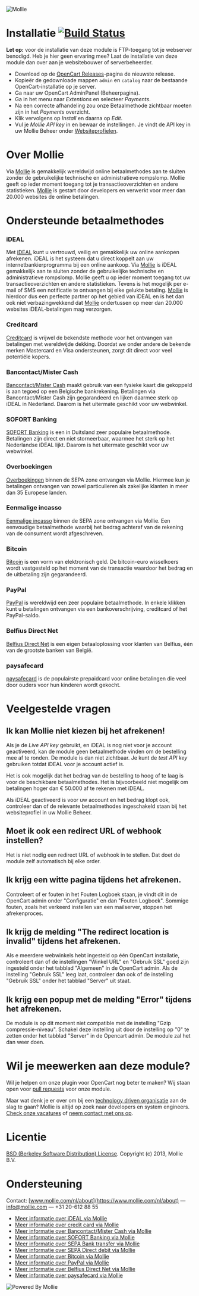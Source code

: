 ![Mollie](https://www.mollie.com/files/Mollie-Logo-Style-Small.png)

# Installatie [![Build Status](https://travis-ci.org/mollie/OpenCart.png)](https://travis-ci.org/mollie/OpenCart) #
**Let op:** voor de installatie van deze module is FTP-toegang tot je webserver benodigd. Heb je hier geen ervaring mee? Laat de installatie van deze module dan over aan je websitebouwer of serverbeheerder.

+ Download op de [OpenCart Releases](https://github.com/mollie/OpenCart/releases)-pagina de nieuwste release.
+ Kopieër de gedownloade mappen `admin` en `catalog` naar de bestaande OpenCart-installatie op je server.
+ Ga naar uw OpenCart AdminPanel (Beheerpagina).
+ Ga in het menu naar _Extentions_ en selecteer _Payments_.
+ Na een correcte afhandeling zou onze Betaalmethode zichtbaar moeten zijn in het _Payments_ overzicht.
+ Klik vervolgens op _Install_ en daarna op _Edit_.
+ Vul je _Mollie API key_ in en bewaar de instellingen. Je vindt de API key in uw Mollie Beheer onder [Websiteprofielen](https://www.mollie.com/beheer/account/profielen/).

# Over Mollie #
Via [Mollie](https://www.mollie.com/) is gemakkelijk wereldwijd online betaalmethodes aan te sluiten zonder de gebruikelijke technische en administratieve rompslomp. Mollie geeft op ieder moment toegang tot je transactieoverzichten en andere statistieken. [Mollie](https://www.mollie.com/) is gestart door developers en verwerkt voor meer dan 20.000 websites de online betalingen.

# Ondersteunde betaalmethodes #
### iDEAL ###
Met [iDEAL](https://www.mollie.com/ideal/) kunt u vertrouwd, veilig en gemakkelijk uw online aankopen afrekenen. iDEAL is het systeem dat u direct koppelt aan uw internetbankierprogramma bij een online aankoop.
Via [Mollie](https://www.mollie.com/) is iDEAL gemakkelijk aan te sluiten zonder de gebruikelijke technische en administratieve rompslomp. Mollie geeft u op ieder moment toegang tot uw transactieoverzichten en andere statistieken. Tevens is het mogelijk per e-mail of SMS een notificatie te ontvangen bij elke gelukte betaling. [Mollie](https://www.mollie.nl/) is hierdoor dus een perfecte partner op het gebied van iDEAL en is het dan ook niet verbazingwekkend dat [Mollie](https://www.mollie.nl/) ondertussen op meer dan 20.000 websites iDEAL-betalingen mag verzorgen.

### Creditcard ###
[Creditcard](https://www.mollie.com/creditcard/) is vrijwel de bekendste methode voor het ontvangen van betalingen met wereldwijde dekking. Doordat we onder andere de bekende merken Mastercard en Visa ondersteunen, zorgt dit direct voor veel potentiële kopers.

### Bancontact/Mister Cash ###
[Bancontact/Mister Cash](https://www.mollie.com/mistercash/) maakt gebruik van een fysieke kaart die gekoppeld is aan tegoed op een Belgische bankrekening. Betalingen via Bancontact/Mister Cash zijn gegarandeerd en lijken daarmee sterk op iDEAL in Nederland. Daarom is het uitermate geschikt voor uw webwinkel.

### SOFORT Banking ###
[SOFORT Banking](https://www.mollie.com/sofort/) is een in Duitsland zeer populaire betaalmethode. Betalingen zijn direct en niet storneerbaar, waarmee het sterk op het Nederlandse iDEAL lijkt. Daarom is het uitermate geschikt voor uw webwinkel.

### Overboekingen ###
[Overboekingen](https://www.mollie.com/banktransfer/) binnen de SEPA zone ontvangen via Mollie. Hiermee kun je betalingen ontvangen van zowel particulieren als zakelijke klanten in meer dan 35 Europese landen.

### Eenmalige incasso ###
[Eenmalige incasso](https://www.mollie.com/directdebit/) binnen de SEPA zone ontvangen via Mollie. Een eenvoudige betaalmethode waarbij het bedrag achteraf van de rekening van de consument wordt afgeschreven.

### Bitcoin ###
[Bitcoin](https://www.mollie.com/bitcoin/) is een vorm van elektronisch geld. De bitcoin-euro wisselkoers wordt vastgesteld op het moment van de transactie waardoor het bedrag en de uitbetaling zijn gegarandeerd.

### PayPal ###
[PayPal](https://www.mollie.com/paypal/) is wereldwijd een zeer populaire betaalmethode. In enkele klikken kunt u betalingen ontvangen via een bankoverschrijving, creditcard of het PayPal-saldo.

### Belfius Direct Net ###
[Belfius Direct Net](https://www.mollie.com/belfiusdirectnet/) is een eigen betaaloplossing voor klanten van Belfius, één van de grootste banken van België.

### paysafecard ###
[paysafecard](https://www.mollie.com/paysafecard/) is de populairste prepaidcard voor online betalingen die veel door ouders voor hun kinderen wordt gekocht.

# Veelgestelde vragen #

## Ik kan Mollie niet kiezen bij het afrekenen! ##

Als je de _Live API key_ gebruikt, en iDEAL is nog niet voor je account geactiveerd, kan de module geen betaalmethode vinden om de bestelling mee af te ronden. De module is dan niet zichtbaar. Je kunt de _test API key_ gebruiken totdat iDEAL voor je account actief is.

Het is ook mogelijk dat het bedrag van de bestelling to hoog of te laag is voor de beschikbare betaalmethodes. Het is bijvoorbeeld niet mogelijk om betalingen hoger dan € 50.000 af te rekenen met iDEAL.

Als iDEAL geactiveerd is voor uw account en het bedrag klopt ook, controleer dan of de relevante betaalmethodes ingeschakeld staan bij het websiteprofiel in uw Mollie Beheer.

## Moet ik ook een redirect URL of webhook instellen? ##

Het is niet nodig een redirect URL of webhook in te stellen. Dat doet de module zelf automatisch bij elke order.

## Ik krijg een witte pagina tijdens het afrekenen. ##

Controleert of er fouten in het Fouten Logboek staan, je vindt dit in de OpenCart admin onder "Configuratie" en dan "Fouten Logboek". Sommige fouten, zoals het verkeerd instellen van een mailserver, stoppen het afrekenproces.

## Ik krijg de melding "The redirect location is invalid" tijdens het afrekenen. ##

Als e meerdere webwinkels hebt ingesteld op één OpenCart installatie, controleert dan of de instellingen "Winkel URL" en "Gebruik SSL" goed zijn ingesteld onder het tabblad "Algemeen" in de OpenCart admin. Als de instelling "Gebruik SSL" leeg laat, controleer dan ook of de instelling "Gebruik SSL" onder het tabblad "Server" uit staat.

## Ik krijg een popup met de melding "Error" tijdens het afrekenen. ##

De module is op dit moment niet compatible met de instelling "Gzip compressie-niveau". Schakel deze instelling  uit door de instelling op "0" te zetten onder het tabblad "Server" in de Opencart admin. De module zal het dan weer doen.

# Wil je meewerken aan deze module? #

Wil je helpen om onze plugin voor OpenCart nog beter te maken? Wij staan open voor [pull requests](https://github.com/mollie/OpenCart/pulls?utf8=%E2%9C%93&q=is%3Apr) voor onze module. 

Maar wat denk je er over om bij een [technology driven organisatie](https://www.mollie.com/nl/blog/post/werken-bij-mollie-sfeer-kansen-en-mogelijkheden/) aan de slag te gaan? Mollie is altijd op zoek naar developers en system engineers. [Check onze vacatures](https://www.mollie.com/nl/jobs) of [neem contact met ons op](mailto:personeel@mollie.com).

# Licentie #
[BSD (Berkeley Software Distribution) License](http://www.opensource.org/licenses/bsd-license.php).
Copyright (c) 2013, Mollie B.V.

# Ondersteuning #
Contact: [www.mollie.com/nl/about](https://www.mollie.com/nl/about) — info@mollie.com — +31 20-612 88 55

+ [Meer informatie over iDEAL via Mollie](https://www.mollie.com/ideal/)
+ [Meer informatie over credit card via Mollie](https://www.mollie.com/creditcard/)
+ [Meer informatie over Bancontact/Mister Cash via Mollie](https://www.mollie.com/mistercash/)
+ [Meer informatie over SOFORT Banking via Mollie](https://www.mollie.com/sofort/)
+ [Meer informatie over SEPA Bank transfer via Mollie](https://www.mollie.com/banktransfer/)
+ [Meer informatie over SEPA Direct debit via Mollie](https://www.mollie.com/directdebit/)
+ [Meer informatie over Bitcoin via Mollie](https://www.mollie.com/bitcoin/)
+ [Meer informatie over PayPal via Mollie](https://www.mollie.com/paypal/)
+ [Meer informatie over Belfius Direct Net via Mollie](https://www.mollie.com/belfiusdirectnet/)
+ [Meer informatie over paysafecard via Mollie](https://www.mollie.com/paysafecard/)

![Powered By Mollie](https://www.mollie.com/images/badge-betaling-medium.png)
